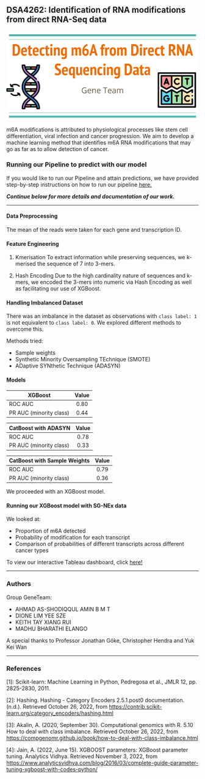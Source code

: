 
## DSA4262: Identification of RNA modifications from direct RNA-Seq data
![alt text](https://github.com/shodiqqul/DSA4262-geneteam/blob/85cca09e97f829192a3368d8539528f3041bcd5d/images/DSA4262%20Presentation.png)

m6A modifications is attributed to physiological processes like stem cell differentiation, viral infection and cancer progression. 
We aim to develop a machine learning method that identifies m6A RNA modifications that may go as far as to allow detection of cancer.

### Running our Pipeline to predict with our model
If you would like to run our Pipeline and attain predictions, we have provided step-by-step instructions on how to run our pipeline [here.](https://github.com/shodiqqul/DSA4262-geneteam/tree/main/Pipeline)

**_Continue below for more details and documentation of our work._**

---
#### Data Preprocessing
The mean of the reads were taken for each gene and transcription ID.

#### Feature Engineering

1. Kmerisation
To extract information while preserving sequences, we k-merised the sequence of 7 into 3-mers.

2. Hash Encoding
Due to the high cardinality nature of sequences and k-mers, we encoded the 3-mers into numeric via Hash Encoding as well as facilitating our use of XGBoost.

#### Handling Imbalanced Dataset

There was an imbalance in the dataset as observations with ```class label: 1``` is not equivalent to ```class label: 0```. We explored different methods to overcome this.

Methods tried:
- Sample weights
- Synthetic Minority Oversampling TEchnique (SMOTE) 
- ADaptive SYNthetic Technique (ADASYN)

#### Models

| XGBoost |Value |
| ---------|:-------------:|
| ROC AUC                 | 0.80 | 
| PR AUC (minority class) | 0.44 | 

| CatBoost with ADASYN |Value |
| ---------|:-------------:|
| ROC AUC                 | 0.78 | 
| PR AUC (minority class) | 0.33 | 

| CatBoost with Sample Weights |Value |
| ---------|:-------------:|
| ROC AUC                 | 0.79 | 
| PR AUC (minority class) | 0.36 | 

We proceeded with an XGBoost model.

#### Running our XGBoost model with SG-NEx data
We looked at:
- Proportion of m6A detected
- Probability of modification for each transcript
- Comparison of probabilities of different transcripts across different cancer types

To view our interactive Tableau dashboard, click [here!](https://public.tableau.com/app/profile/gene.team/viz/shared/78BZKPMTP)

---
### Authors
Group GeneTeam:
- AHMAD AS-SHODIQQUL AMIN B M T
- DIONE LIM YEE SZE
- KEITH TAY XIANG RUI
- MADHU BHARATHI ELANGO


A special thanks to Professor Jonathan Göke, Christopher Hendra and Yuk Kei Wan

---
### References

[1]: Scikit-learn: Machine Learning in Python, Pedregosa et al., JMLR 12, pp. 2825-2830, 2011.

[2]: Hashing. Hashing - Category Encoders 2.5.1.post0 documentation. (n.d.). Retrieved October 26, 2022, from https://contrib.scikit-learn.org/category_encoders/hashing.html

[3]: Akalin, A. (2020, September 30). Computational genomics with R. 5.10 How to deal with class imbalance. Retrieved October 26, 2022, from https://compgenomr.github.io/book/how-to-deal-with-class-imbalance.html

[4]: Jain, A. (2022, June 15). XGBOOST parameters: XGBoost parameter tuning. Analytics Vidhya. Retrieved November 3, 2022, from https://www.analyticsvidhya.com/blog/2016/03/complete-guide-parameter-tuning-xgboost-with-codes-python/

